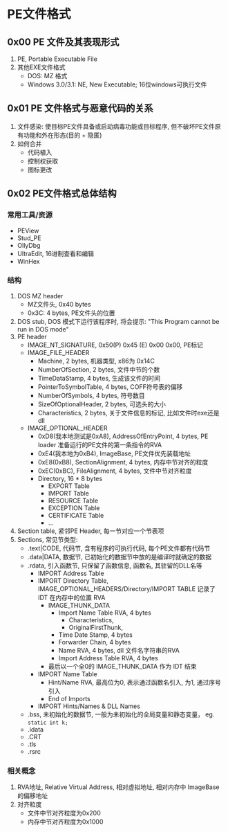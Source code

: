 # PE文件格式

## 0x00 PE 文件及其表现形式

1. PE, Portable Executable File
2. 其他EXE文件格式
   - DOS: MZ 格式
   - Windows 3.0/3.1: NE, New Executable; 16位windows可执行文件

## 0x01 PE 文件格式与恶意代码的关系

1. 文件感染: 使目标PE文件具备或启动病毒功能或目标程序, 但不破坏PE文件原有功能和外在形态(目的 + 隐匿)
2. 如何合并
   - 代码植入
   - 控制权获取
   - 图标更改

## 0x02 PE文件格式总体结构

### 常用工具/资源
   - PEView
   - Stud_PE
   - OllyDbg
   - UltraEdit, 16进制查看和编辑
   - WinHex

### 结构

1. DOS MZ header
   - MZ文件头, 0x40 bytes
   - 0x3C: 4 bytes, PE文件头的位置
2. DOS stub, DOS 模式下运行该程序时, 将会提示: "This Program cannot be run in DOS mode"
3. PE header
   - IMAGE_NT_SIGNATURE, 0x50(P) 0x45 (E) 0x00 0x00, PE标记
   - IMAGE_FILE_HEADER
     - Machine, 2 bytes, 机器类型, x86为 0x14C
     - NumberOfSection, 2 bytes, 文件中节的个数
     - TimeDataStamp, 4 bytes, 生成该文件的时间
     - PointerToSymbolTable, 4 bytes, COFF符号表的偏移
     - NumberOfSymbols, 4 bytes, 符号数目
     - SizeOfOptionalHeader, 2 bytes, 可选头的大小
     - Characteristics, 2 bytes, 关于文件信息的标记, 比如文件时exe还是dll
   - IMAGE_OPTIONAL_HEADER
     - 0xD8(我本地测试是0xA8), AddressOfEntryPoint, 4 bytes, PE loader 准备运行的PE文件的第一条指令的RVA
     - 0xE4(我本地为0xB4), ImageBase, PE文件优先装载地址
     - 0xE8(0xB8), SectionAlignment, 4 bytes, 内存中节对齐的粒度
     - 0xEC(0xBC), FileAlignment, 4 bytes, 文件中节对齐粒度
     - Directory, 16 * 8 bytes
       - EXPORT Table
       - IMPORT Table
       - RESOURCE Table
       - EXCEPTION Table
       - CERTIFICATE Table
       - ...
4. Section table, 紧邻PE Header, 每一节对应一个节表项
5. Sections, 常见节类型:
   - .text|CODE, 代码节, 含有程序的可执行代码, 每个PE文件都有代码节
   - .data|DATA, 数据节, 已初始化的数据节中放的是编译时就确定的数据
   - .rdata, 引入函数节, 只保留了函数信息, 函数名, 其驻留的DLL名等
     - IMPORT Address Table
     - IMPORT Directory Table, IMAGE_OPTIONAL_HEADERS/Directory/IMPORT TABLE 记录了 IDT 在内存中的位置 RVA
       - IMAGE_THUNK_DATA
         - Import Name Table RVA, 4 bytes
           - Characteristics,
           - OriginalFirstThunk,
         - Time Date Stamp, 4 bytes
         - Forwarder Chain, 4 bytes
         - Name RVA, 4 bytes, dll 文件名字符串的RVA
         - Import Address Table RVA, 4 bytes
       - 最后以一个全0的 IMAGE_THUNK_DATA 作为 IDT 结束
     - IMPORT Name Table
       - Hint/Name RVA, 最高位为0, 表示通过函数名引入, 为1, 通过序号引入
       - End of Imports
     - IMPORT Hints/Names & DLL Names
   - .bss, 未初始化的数据节, 一般为未初始化的全局变量和静态变量， eg. `static int k;`
   - .idata
   - .CRT
   - .tls
   - .rsrc

### 相关概念

1. RVA地址, Relative Virtual Address, 相对虚拟地址, 相对内存中 ImageBase 的偏移地址
2. 对齐粒度
   - 文件中节对齐粒度为0x200
   - 内存中节对齐粒度为0x1000